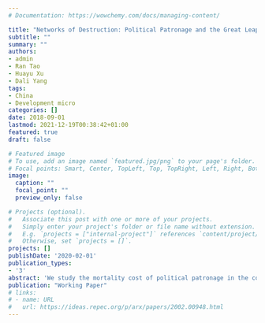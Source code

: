 ```yaml
---
# Documentation: https://wowchemy.com/docs/managing-content/

title: "Networks of Destruction: Political Patronage and the Great Leap Famine of China"
subtitle: ""
summary: ""
authors:
- admin
- Ran Tao
- Huayu Xu
- Dali Yang
tags: 
- China
- Development micro
categories: []
date: 2018-09-01
lastmod: 2021-12-19T00:38:42+01:00
featured: true
draft: false

# Featured image
# To use, add an image named `featured.jpg/png` to your page's folder.
# Focal points: Smart, Center, TopLeft, Top, TopRight, Left, Right, BottomLeft, Bottom, BottomRight.
image:
  caption: ""
  focal_point: ""
  preview_only: false

# Projects (optional).
#   Associate this post with one or more of your projects.
#   Simply enter your project's folder or file name without extension.
#   E.g. `projects = ["internal-project"]` references `content/project/deep-learning/index.md`.
#   Otherwise, set `projects = []`.
projects: []
publishDate: '2020-02-01'
publication_types:
- '3'
abstract: 'We study the mortality cost of political patronage in the context of China’s Great Leap Famine (GLF; 1958-1962). As a direct consequence of a series of radical and misguided policies implemented during a political and economic campaign initiated by China’s top leader Mao, the GLF caused millions of deaths in rural China, with famine mortality varying substantially across provinces. We show that provincial party leaders who were socially connected to Mao 1) pursued Mao’s policies with more zealousness, which led to significantly more famine deaths in their jurisdictions; 2) were more likely to get promoted right before the GLF; 3) had more interactions with Mao during the GLF. Our results point to political patronage as an important contributing factor of the Great Leap Famine.'
publication: "Working Paper"
# links:
# - name: URL
#   url: https://ideas.repec.org/p/arx/papers/2002.00948.html
---
```

